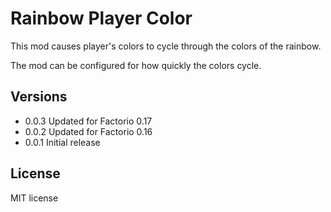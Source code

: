 # Rainbow Player Color

This mod causes player's colors to cycle through the colors of the rainbow.

The mod can be configured for how quickly the colors cycle.

## Versions
 * 0.0.3 Updated for Factorio 0.17
 * 0.0.2 Updated for Factorio 0.16
 * 0.0.1 Initial release

## License

MIT license
